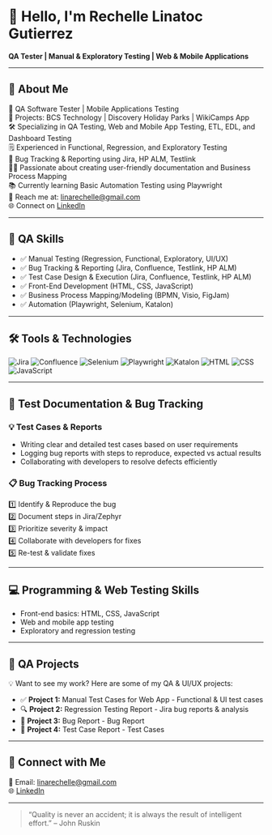 # 👋 Hello, I'm Rechelle Linatoc Gutierrez

**QA Tester | Manual & Exploratory Testing | Web & Mobile Applications**

---

## 📌 About Me

🏢 QA Software Tester | Mobile Applications Testing  
🧪 Projects: BCS Technology | Discovery Holiday Parks | WikiCamps App  
🛠️ Specializing in QA Testing, Web and Mobile App Testing, ETL, EDL, and Dashboard Testing  
🗒️ Experienced in Functional, Regression, and Exploratory Testing  
🔎 Bug Tracking & Reporting using Jira, HP ALM, Testlink  
👨‍💻 Passionate about creating user-friendly documentation and Business Process Mapping  
📚 Currently learning Basic Automation Testing using Playwright  
📧 Reach me at: linarechelle@gmail.com  
🌐 Connect on [LinkedIn](#)

---

## 🔎 QA Skills

- ✅ Manual Testing (Regression, Functional, Exploratory, UI/UX)
- ✅ Bug Tracking & Reporting (Jira, Confluence, Testlink, HP ALM)
- ✅ Test Case Design & Execution (Jira, Confluence, Testlink, HP ALM)
- ✅ Front-End Development (HTML, CSS, JavaScript)
- ✅ Business Process Mapping/Modeling (BPMN, Visio, FigJam)
- ✅ Automation (Playwright, Selenium, Katalon)

---

## 🛠️ Tools & Technologies

![Jira](https://img.shields.io/badge/-Jira-0052CC?logo=jira&logoColor=white)
![Confluence](https://img.shields.io/badge/-Confluence-172B4D?logo=confluence&logoColor=white)
![Selenium](https://img.shields.io/badge/-Selenium-43B02A?logo=selenium&logoColor=white)
![Playwright](https://img.shields.io/badge/-Playwright-2EAD33?logo=playwright&logoColor=white)
![Katalon](https://img.shields.io/badge/-Katalon-32C766?logo=katalon&logoColor=white)
![HTML](https://img.shields.io/badge/-HTML5-E34F26?logo=html5&logoColor=white)
![CSS](https://img.shields.io/badge/-CSS3-1572B6?logo=css3&logoColor=white)
![JavaScript](https://img.shields.io/badge/-JavaScript-F7DF1E?logo=javascript&logoColor=black)

---

## 📝 Test Documentation & Bug Tracking

### 💡 Test Cases & Reports

- Writing clear and detailed test cases based on user requirements  
- Logging bug reports with steps to reproduce, expected vs actual results  
- Collaborating with developers to resolve defects efficiently  

### 📋 Bug Tracking Process

1️⃣ Identify & Reproduce the bug  
2️⃣ Document steps in Jira/Zephyr  
3️⃣ Prioritize severity & impact  
4️⃣ Collaborate with developers for fixes  
5️⃣ Re-test & validate fixes  

---

## 💻 Programming & Web Testing Skills

- Front-end basics: HTML, CSS, JavaScript
- Web and mobile app testing
- Exploratory and regression testing

---

## 📂 QA Projects

💡 Want to see my work? Here are some of my QA & UI/UX projects:

- ✅ **Project 1:** Manual Test Cases for Web App - Functional & UI test cases  
- 🔍 **Project 2:** Regression Testing Report - Jira bug reports & analysis  
- 📘 **Project 3:** Bug Report - Bug Report  
- 📄 **Project 4:** Test Case Report - Test Cases  

---

## 🔗 Connect with Me

📧 Email: linarechelle@gmail.com  
🌐 [LinkedIn](#)

---

> “Quality is never an accident; it is always the result of intelligent effort.” – John Ruskin
